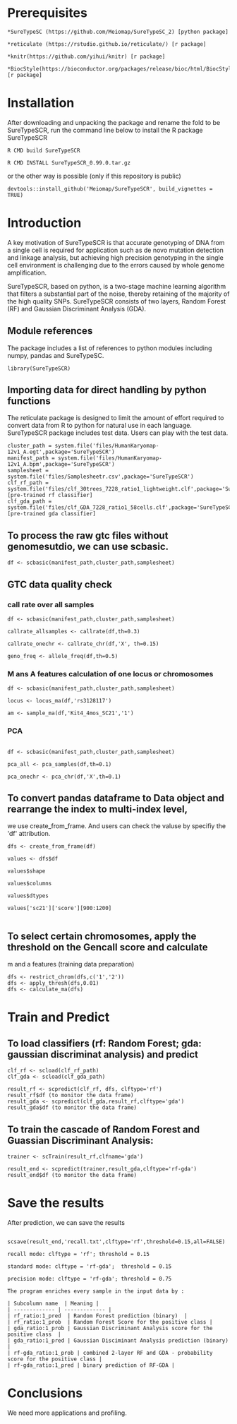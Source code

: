 # Prerequisites
```
*SureTypeSC (https://github.com/Meiomap/SureTypeSC_2) [python package]

*reticulate (https://rstudio.github.io/reticulate/) [r package]

*knitr(https://github.com/yihui/knitr) [r package]

*BiocStyle(https://bioconductor.org/packages/release/bioc/html/BiocStyle.html) [r package]
```

# Installation

After downloading and unpacking the package and rename the fold to be SureTypeSCR, run the command line below to install the R package SureTypeSCR

```
R CMD build SureTypeSCR

R CMD INSTALL SureTypeSCR_0.99.0.tar.gz
```

or the other way is possible (only if this repository is public)
```
devtools::install_github('Meiomap/SureTypeSCR', build_vignettes = TRUE)
```


# Introduction

A key motivation of SureTypeSCR is that accurate genotyping of DNA from a single cell is required for application such as de novo mutation detection and linkage analysis, but achieving high precision genotyping in the single cell environment is challenging due to the errors caused by whole genome amplification.

SureTypeSCR, based on python, is a two-stage machine learning algorithm that filters a substantial part of the noise, thereby retaining of the majority of
the high quality SNPs. SureTypeSCR consists of two layers, Random Forest (RF) and Gaussian Discriminant Analysis (GDA).



## Module references

The package includes a list of references to python
modules including numpy, pandas and SureTypeSC.

```{r loadup}
library(SureTypeSCR)
```



## Importing data for direct handling by python functions

The reticulate package is designed to limit the amount
of effort required to convert data from R to python
for natural use in each language. SureTypeSCR package includes test data. Users can play with the test data.

```{r doimp}
cluster_path = system.file('files/HumanKaryomap-12v1_A.egt',package='SureTypeSCR')
manifest_path = system.file('files/HumanKaryomap-12v1_A.bpm',package='SureTypeSCR')
samplesheet = system.file('files/Samplesheetr.csv',package='SureTypeSCR')
clf_rf_path = system.file('files/clf_30trees_7228_ratio1_lightweight.clf',package='SureTypeSCR') [pre-trained rf classifier]
clf_gda_path = system.file('files/clf_GDA_7228_ratio1_58cells.clf',package='SureTypeSCR') [pre-trained gda classifier]
```

## To process the raw gtc files without genomesutdio, we can use scbasic.

```{r dota}
df <- scbasic(manifest_path,cluster_path,samplesheet)
```

## GTC data quality check
### call rate over all samples

```{r call}
df <- scbasic(manifest_path,cluster_path,samplesheet)

callrate_allsamples <- callrate(df,th=0.3)

callrate_onechr <- callrate_chr(df,'X', th=0.15)

geno_freq <- allele_freq(df,th=0.5)

```

### M ans A features calculation of one locus or chromosomes

```{r locus}
df <- scbasic(manifest_path,cluster_path,samplesheet)

locus <- locus_ma(df,'rs3128117')

am <- sample_ma(df,'Kit4_4mos_SC21','1')

```



### PCA

```{r PCA}

df <- scbasic(manifest_path,cluster_path,samplesheet)

pca_all <- pca_samples(df,th=0.1)

pca_onechr <- pca_chr(df,'X',th=0.1)
```


## To convert pandas dataframe to Data object and rearrange the index to multi-index level,
we use create_from_frame. And users can check the valuse by specifiy the 'df' attribution.
```{r dotinde}
dfs <- create_from_frame(df)

values <- dfs$df

values$shape

values$columns

values$dtypes

values['sc21']['score'][900:1200]


```

## To select certain chromosomes, apply the threshold on the Gencall score and calculate
m and a features (training data preparation)

```{r dotx}
dfs <- restrict_chrom(dfs,c('1','2'))
dfs <- apply_thresh(dfs,0.01)
dfs <- calculate_ma(dfs) 

```

# Train and Predict

## To load classifiers (rf: Random Forest; gda: gaussian discriminat analysis) and predict

```{r dorpart}
clf_rf <- scload(clf_rf_path)
clf_gda <- scload(clf_gda_path)

result_rf <- scpredict(clf_rf, dfs, clftype='rf')
result_rf$df (to monitor the data frame)
result_gda <- scpredict(clf_gda,result_rf,clftype='gda')
result_gda$df (to monitor the data frame)
```

## To train the cascade of Random Forest and Guassian Discriminant Analysis:

```{r dopt}
trainer <- scTrain(result_rf,clfname='gda')

result_end <- scpredict(trainer,result_gda,clftype='rf-gda') 
result_end$df (to monitor the data frame)

```


# Save the results

After prediction, we can save the results

```{r doincr}

scsave(result_end,'recall.txt',clftype='rf',threshold=0.15,all=FALSE)

recall mode: clftype = 'rf'; threshold = 0.15

standard mode: clftype = 'rf-gda';  threshold = 0.15

precision mode: clftype = 'rf-gda'; threshold = 0.75

```

```
The program enriches every sample in the input data by :

| Subcolumn name  | Meaning |
| ------------- | ------------- |
| rf_ratio:1_pred  | Random Forest prediction (binary)  |
| rf_ratio:1_prob  | Random Forest Score for the positive class |
| gda_ratio:1_prob | Gaussian Discriminant Analysis score for the positive class  | 
| gda_ratio:1_pred | Gaussian Disciminant Analysis prediction (binary) | 
| rf-gda_ratio:1_prob | combined 2-layer RF and GDA - probability score for the positive class | 
| rf-gda_ratio:1_pred | binary prediction of RF-GDA | 
```



# Conclusions

We need more applications and profiling.

